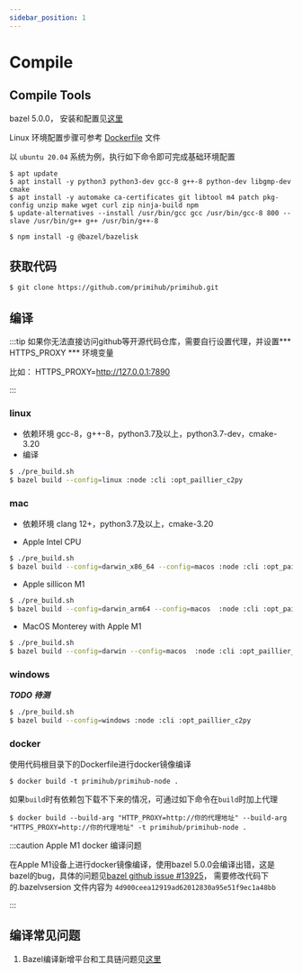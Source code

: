 ```yaml
---
sidebar_position: 1
---
```


# Compile

## Compile Tools

bazel 5.0.0， 安装和配置见[这里](https://docs.bazel.build/versions/5.0.0/install.html)

Linux 环境配置步骤可参考 [Dockerfile](https://github.com/primihub/primihub/blob/develop/Dockerfile) 文件

以 `ubuntu 20.04` 系统为例，执行如下命令即可完成基础环境配置
```
$ apt update 
$ apt install -y python3 python3-dev gcc-8 g++-8 python-dev libgmp-dev cmake
$ apt install -y automake ca-certificates git libtool m4 patch pkg-config unzip make wget curl zip ninja-build npm
$ update-alternatives --install /usr/bin/gcc gcc /usr/bin/gcc-8 800 --slave /usr/bin/g++ g++ /usr/bin/g++-8

$ npm install -g @bazel/bazelisk
```
## 获取代码

```bash
$ git clone https://github.com/primihub/primihub.git
```

## 编译
:::tip 如果你无法直接访问github等开源代码仓库，需要自行设置代理，并设置*** HTTPS_PROXY *** 环境变量
  
  比如： HTTPS_PROXY=http://127.0.0.1:7890

:::

### linux
* 依赖环境
  gcc-8，g++-8，python3.7及以上，python3.7-dev，cmake-3.20
* 编译
```bash
$ ./pre_build.sh
$ bazel build --config=linux :node :cli :opt_paillier_c2py
```

### mac
 * 依赖环境 clang 12+，python3.7及以上，cmake-3.20
 
 * Apple Intel CPU
 
```bash
$ ./pre_build.sh
$ bazel build --config=darwin_x86_64 --config=macos :node :cli :opt_paillier_c2py
```

 *  Apple sillicon M1

```bash
$ ./pre_build.sh
$ bazel build --config=darwin_arm64 --config=macos  :node :cli :opt_paillier_c2py
```

 *  MacOS Monterey with Apple M1

```bash
$ ./pre_build.sh
$ bazel build --config=darwin --config=macos  :node :cli :opt_paillier_c2py
```

### windows 

***TODO 待测***

```bash
$ ./pre_build.sh
$ bazel build --config=windows :node :cli :opt_paillier_c2py
```

### docker
使用代码根目录下的Dockerfile进行docker镜像编译

```
$ docker build -t primihub/primihub-node .

```
如果`build`时有依赖包下载不下来的情况，可通过如下命令在`build`时加上代理
```
$ docker build --build-arg "HTTP_PROXY=http://你的代理地址" --build-arg "HTTPS_PROXY=http://你的代理地址" -t primihub/primihub-node .
```


:::caution Apple M1 docker 编译问题

在Apple M1设备上进行docker镜像编译，使用bazel 5.0.0会编译出错，这是bazel的bug，具体的问题见[bazel github issue #13925](https://github.com/bazelbuild/bazel/issues/13925)， 需要修改代码下的.bazelvsersion 文件内容为 `4d900ceea12919ad62012830a95e51f9ec1a48bb`

:::

## 编译常见问题
 1. Bazel编译新增平台和工具链问题见[这里](https://docs.bazel.build/versions/5.0.0/platforms-intro.html)

     
